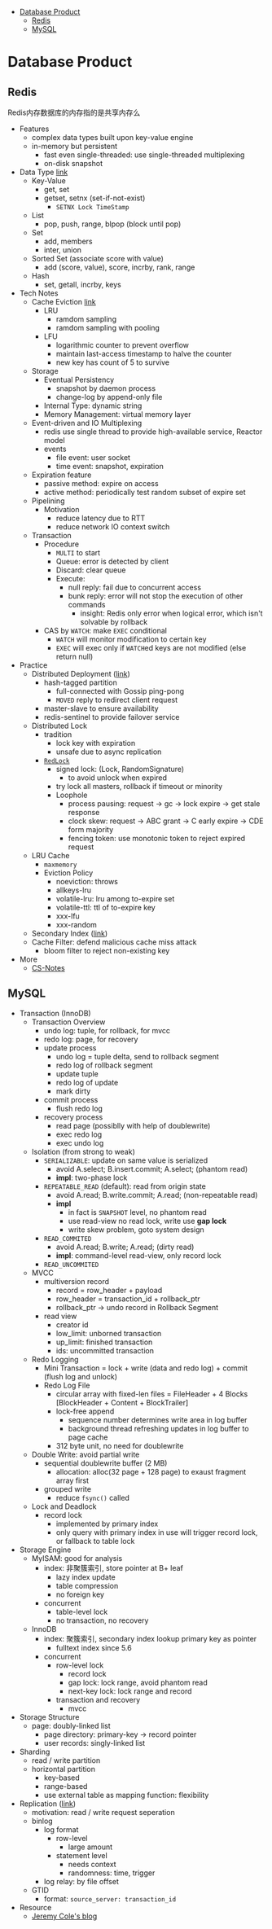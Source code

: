 -   [Database Product](#database-product)
    -   [Redis](#redis)
    -   [MySQL](#mysql)

Database Product
================

Redis
-----

Redis内存数据库的内存指的是共享内存么

-   Features
    -   complex data types built upon key-value engine
    -   in-memory but persistent
        -   fast even single-threaded: use single-threaded multiplexing
        -   on-disk snapshot
-   Data Type [link](https://redis.io/topics/data-types)
    -   Key-Value
        -   get, set
        -   getset, setnx (set-if-not-exist)
            -   `SETNX Lock TimeStamp`
    -   List
        -   pop, push, range, blpop (block until pop)
    -   Set
        -   add, members
        -   inter, union
    -   Sorted Set (associate score with value)
        -   add (score, value), score, incrby, rank, range
    -   Hash
        -   set, getall, incrby, keys
-   Tech Notes
    -   Cache Eviction [link](http://antirez.com/news/109)
        -   LRU
            -   ramdom sampling
            -   ramdom sampling with pooling
        -   LFU
            -   logarithmic counter to prevent overflow
            -   maintain last-access timestamp to halve the counter
            -   new key has count of 5 to survive
    -   Storage
        -   Eventual Persistency
            -   snapshot by daemon process
            -   change-log by append-only file
        -   Internal Type: dynamic string
        -   Memory Management: virtual memory layer
    -   Event-driven and IO Multiplexing
        -   redis use single thread to provide high-available service,
            Reactor model
        -   events
            -   file event: user socket
            -   time event: snapshot, expiration
    -   Expiration feature
        -   passive method: expire on access
        -   active method: periodically test random subset of expire set
    -   Pipelining
        -   Motivation
            -   reduce latency due to RTT
            -   reduce network IO context switch
    -   Transaction
        -   Procedure
            -   `MULTI` to start
            -   Queue: error is detected by client
            -   Discard: clear queue
            -   Execute:
                -   null reply: fail due to concurrent access
                -   bunk reply: error will not stop the execution of
                    other commands
                    -   insight: Redis only error when logical error,
                        which isn't solvable by rollback
        -   CAS by `WATCH`: make `EXEC` conditional
            -   `WATCH` will monitor modification to certain key
            -   `EXEC` will exec only if `WATCH`ed keys are not modified
                (else return null)
-   Practice
    -   Distributed Deployment
        ([link](https://redis.io/topics/cluster-spec))
        -   hash-tagged partition
            -   full-connected with Gossip ping-pong
            -   `MOVED` reply to redirect client request
        -   master-slave to ensure availability
        -   redis-sentinel to provide failover service
    -   Distributed Lock
        -   tradition
            -   lock key with expiration
            -   unsafe due to async replication
        -   [`RedLock`](https://redis.io/topics/distlock)
            -   signed lock: (Lock, RandomSignature)
                -   to avoid unlock when expired
            -   try lock all masters, rollback if timeout or minority
            -   Loophole
                -   process pausing: request -\> gc -\> lock expire -\>
                    get stale response
                -   clock skew: request -\> ABC grant -\> C early expire
                    -\> CDE form majority
                -   fencing token: use monotonic token to reject expired
                    request
    -   LRU Cache
        -   `maxmemory`
        -   Eviction Policy
            -   noeviction: throws
            -   allkeys-lru
            -   volatile-lru: lru among to-expire set
            -   volatile-ttl: ttl of to-expire key
            -   xxx-lfu
            -   xxx-random
    -   Secondary Index ([link](https://redis.io/topics/indexes))
    -   Cache Filter: defend malicious cache miss attack
        -   bloom filter to reject non-existing key
-   More
    -   [CS-Notes](https://github.com/CyC2018/CS-Notes/blob/master/docs/notes/Redis.md)

MySQL
-----

-   Transaction (InnoDB)
    -   Transaction Overview
        -   undo log: tuple, for rollback, for mvcc
        -   redo log: page, for recovery
        -   update process
            -   undo log = tuple delta, send to rollback segment
            -   redo log of rollback segment
            -   update tuple
            -   redo log of update
            -   mark dirty
        -   commit process
            -   flush redo log
        -   recovery process
            -   read page (possiblly with help of doublewrite)
            -   exec redo log
            -   exec undo log
    -   Isolation (from strong to weak)
        -   `SERIALIZABLE`: update on same value is serialized
            -   avoid A.select; B.insert.commit; A.select; (phantom
                read)
            -   **impl**: two-phase lock
        -   `REPEATABLE_READ` (default): read from origin state
            -   avoid A.read; B.write.commit; A.read; (non-repeatable
                read)
            -   **impl**
                -   in fact is `SNAPSHOT` level, no phantom read
                -   use read-view no read lock, write use **gap lock**
                -   write skew problem, goto system design
        -   `READ_COMMITED`
            -   avoid A.read; B.write; A.read; (dirty read)
            -   **impl**: command-level read-view, only record lock
        -   `READ_UNCOMMITED`
    -   MVCC
        -   multiversion record
            -   record = row\_header + payload
            -   row\_header = transaction\_id + rollback\_ptr
            -   rollback\_ptr -\> undo record in Rollback Segment
        -   read view
            -   creator id
            -   low\_limit: unborned transaction
            -   up\_limit: finished transaction
            -   ids: uncommitted transaction
    -   Redo Logging
        -   Mini Transaction = lock + write (data and redo log) + commit
            (flush log and unlock)
        -   Redo Log File
            -   circular array with fixed-len files = FileHeader + 4
                Blocks \[BlockHeader + Content + BlockTrailer\]
            -   lock-free append
                -   sequence number determines write area in log buffer
                -   background thread refreshing updates in log buffer
                    to page cache
            -   312 byte unit, no need for doublewrite
    -   Double Write: avoid partial write
        -   sequential doublewrite buffer (2 MB)
            -   allocation: alloc(32 page + 128 page) to exaust fragment
                array first
        -   grouped write
            -   reduce `fsync()` called
    -   Lock and Deadlock
        -   record lock
            -   implemented by primary index
            -   only query with primary index in use will trigger record
                lock, or fallback to table lock
-   Storage Engine
    -   MyISAM: good for analysis
        -   index: 非聚簇索引, store pointer at B+ leaf
            -   lazy index update
            -   table compression
            -   no foreign key
        -   concurrent
            -   table-level lock
            -   no transaction, no recovery
    -   InnoDB
        -   index: 聚簇索引, secondary index lookup primary key as
            pointer
            -   fulltext index since 5.6
        -   concurrent
            -   row-level lock
                -   record lock
                -   gap lock: lock range, avoid phantom read
                -   next-key lock: lock range and record
            -   transaction and recovery
                -   mvcc
-   Storage Structure
    -   page: doubly-linked list
        -   page directory: primary-key -\> record pointer
        -   user records: singly-linked list
-   Sharding
    -   read / write partition
    -   horizontal partition
        -   key-based
        -   range-based
        -   use external table as mapping function: flexibility
-   Replication ([link](https://zhuanlan.zhihu.com/p/35471971))
    -   motivation: read / write request seperation
    -   binlog
        -   log format
            -   row-level
                -   large amount
            -   statement level
                -   needs context
                -   randomness: time, trigger
        -   log relay: by file offset
    -   GTID
        -   format: `source_server: transaction_id`
-   Resource
    -   [Jeremy Cole's blog](https://blog.jcole.us/innodb/)

